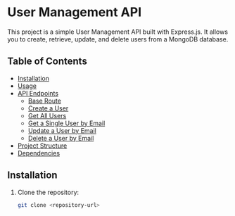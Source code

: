 # User Management API

This project is a simple User Management API built with Express.js. It allows you to create, retrieve, update, and delete users from a MongoDB database.

## Table of Contents

- [Installation](#installation)
- [Usage](#usage)
- [API Endpoints](#api-endpoints)
  - [Base Route](#base-route)
  - [Create a User](#create-a-user)
  - [Get All Users](#get-all-users)
  - [Get a Single User by Email](#get-a-single-user-by-email)
  - [Update a User by Email](#update-a-user-by-email)
  - [Delete a User by Email](#delete-a-user-by-email)
- [Project Structure](#project-structure)
- [Dependencies](#dependencies)

## Installation

1. Clone the repository:

   ```bash
   git clone <repository-url>

